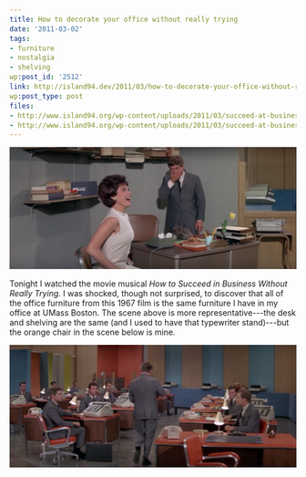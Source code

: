 ```yaml
---
title: How to decorate your office without really trying
date: '2011-03-02'
tags:
- furniture
- nostalgia
- shelving
wp:post_id: '2512'
link: http://island94.dev/2011/03/how-to-decorate-your-office-without-really-trying/
wp:post_type: post
files:
- http://www.island94.org/wp-content/uploads/2011/03/succeed-at-business-1-600x255.png
- http://www.island94.org/wp-content/uploads/2011/03/succeed-at-business-2-600x256.png
---
```


![](2011-03-02-How-to-decorate-your-office-without-really-trying/succeed-at-business-1-600x255.png "succeed at business 1")

Tonight I watched the movie musical _How to Succeed in Business Without Really Trying_. I was shocked, though not surprised, to discover that all of the office furniture from this 1967 film is the same furniture I have in my office at UMass Boston. The scene above is more representative---the desk and shelving are the same (and I used to have that typewriter stand)---but the orange chair in the scene below is mine.

![](2011-03-02-How-to-decorate-your-office-without-really-trying/succeed-at-business-2-600x256.png "succeed at business 2")
